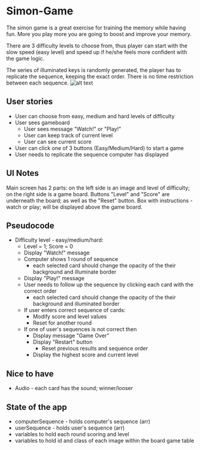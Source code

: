 # Simon-Game
The simon game is a great exercise for training the memory while having fun. More you play more you are going to boost and improve your memory. 

There are 3 difficulty levels to choose from, thus player can start with the slow speed (easy level) and speed up if he/she feels more confident with the game logic. 

The series of illuminated keys is randomly generated, the player has to replicate the sequence, keeping the exact order. There is no time restriction between each sequence. 
![alt text](../img/screenshot)

## User stories
* User can choose from easy, medium and hard levels of difficulty
* User sees gameboard
  * User sees message "Watch!" or "Play!"
  * User can keep track of current level 
  * User can see current score 
* User can click one of 3 buttons (Easy/Medium/Hard) to start a game
* User needs to replicate the sequence computer has displayed

## UI Notes
Main screen has 2 parts: on the left side is an image and level of difficulty; on the right side is a game board. Buttons "Level" and "Score" are underneath the board; as well as the "Reset" button. Box with instructions - watch or play; will be displayed above the game board.

## Pseudocode
* Difficulty level - easy/medium/hard:
    * Level = 1; Score = 0
    * Display "Watch!" message
    * Computer shows 1 round of sequence 
        * each selected card should change the opacity of the their background and illuminate border
    * Display "Play!" message
    * User needs to follow up the sequence by clicking each card with the correct order
        * each selected card should change the opacity of the their background and illuminated border
    * If user enters correct sequence of cards:
        * Modify score and level values
        * Reset for another round
    * If one of user's sequences is not correct then
        * Display message "Game Over"
        * Display "Restart" button
          * Reset previous results and sequence order
        * Display the highest score and current level
        
## Nice to have
* Audio - each card has the sound; winner/looser 

## State of the app
* computerSequence - holds computer's sequence (arr)
* userSequence - holds user's sequence (arr)
* variables to hold each round scoring and level 
* variables to hold id and class of each image within the board game table

